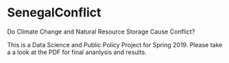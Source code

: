 # SenegalConflict
Do Climate Change and Natural Resource Storage Cause Conflict?


This is a Data Science and Public Policy Project for Spring 2019. Please take a a look at the PDF for final ananlysis and results. 
